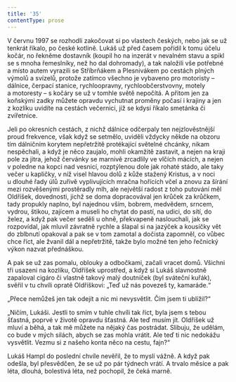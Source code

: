 ```yaml
---
title: '35'
contentType: prose
---
```


  

V červnu 1997 se rozhodli zakočovat si po vlastech českých, nebo jak se už tenkrát říkalo, po české kotlině. Lukáš už před časem pořídil k tomu účelu kočár, no řekněme dostavník (koupil ho na inzerát v nevalném stavu a spikl se s mnoha řemeslníky, než ho dal dohromady), a tak naložili vše potřebné a místo autem vyrazili se Stříbrňákem a Plesnivákem po cestách plných výmolů a svízelů, protože zatímco všechno je vybaveno pro motoristy – dálnice, čerpací stanice, rychloopravny, rychloobčerstvovny, motely a motoresty – s kočáry se už v tomhle světě nepočítá. A přitom jen za koňskými zadky můžete opravdu vychutnat proměny počasí i krajiny a jen z kozlíku uvidíte na cestách večernici, jíž se kdysi říkalo smetánka či zvířetnice.

Jeli po okresních cestách, z nichž dálnice odčerpaly ten nejzlověstnější proud frekvence, však když se setmělo, uviděli vždycky někde na obzoru tím dálničním korytem nepřetržitě protékající světelné chcánky, nikam nespěchali, a když je něco zaujalo, mohli okamžitě zastavit, a nejen na kraji pole za jitra, jehož červánky se marnivě zrcadlily ve vlčích mácích, a nejen v poledne na kopci nad vesnicí, rozptýlenou dole jak rohaté stádo, ale taky večer u kapličky, v níž visel hlavou dolů z kůže stažený Kristus, a v noci u dlouhé řady úlů zuřivě vyplivujících mračna hořících včel a znovu za šírání mezi rozvěšenými prostěradly mlh, ale největší radost z toho putování měl Oldříšek, dovednosti, jichž se doma dopracovával jen krůček za krůčkem, tady propukly naplno, byl najednou vším, bobrem, medvědem, srncem, vydrou, štikou, zajícem a museli ho chytat do pastí, na udici, do sítí, do želez, a když pak večer seděli u ohně, překvapeně naslouchali, jak se rozpovídal, jak mluvil závratně rychle a šlapal si na jazýček a kousíčky vět do zblbnutí opakoval a pak se v tom zamotal a dočista zapomněl, co vůbec chce říct, ale žvanil dál a nepřetržitě, takže bylo možné ten jeho řečnický výkon nazvat přednáškou.

A pak se už zas pomalu, oblouky a odbočkami, začali vracet domů. Všichni tři usazeni na kozlíku, Oldříšek uprostřed, a když si Lukáš slavnostně zapaloval cigáro či vlastně takový malý doutníček (byl sváteční kuřák), svěřil v tu chvíli opratě Oldříškovi: „Teď už nás povezeš ty, kamaráde.“

„Přece nemůžeš jen tak odejít a nic mi nevysvětlit. Čím jsem ti ublížil?“

„Ničím, Lukáši. Jestli to smím v tuhle chvíli tak říct, byla jsem s tebou šťastná, poprvé v životě opravdu šťastná. Ale teď musím jít. Oldříšek už mluví a běhá, a tak mě můžete na nějaký čas postrádat. Slibuju, že udělám, co bude v mých silách, abych se zas mohla vrátit. Ale teď ti nic nedokážu vysvětlit. Vezmu si z našeho konta něco na cestu, fajn?“

Lukáš Hampl do poslední chvíle nevěřil, že to myslí vážně. A když pak odešla, byl přesvědčen, že se už po pár týdnech vrátí. A trvalo měsíce a pak léta, dlouhá, bolestivá léta, než pochopil, že čeká marně.
